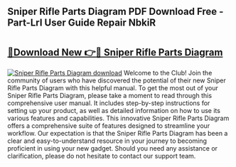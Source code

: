 ## Sniper Rifle Parts Diagram PDF Download Free - Part-LrI User Guide Repair NbkiR

# <h2><a href="http://dfi6h2.blite.top/?on=Sniper+Rifle+Parts+Diagram">🔗Download New 👉🔴 Sniper Rifle Parts Diagram</a></h2>

[![Sniper Rifle Parts Diagram download](https://i.imgur.com/lujVjoI.png)](http://dfi6h2.blite.top/?on=Sniper+Rifle+Parts+Diagram)
Welcome to the Club! Join the community of users who have discovered the potential of their new Sniper Rifle Parts Diagram with this helpful manual. To get the most out of your Sniper Rifle Parts Diagram, please take a moment to read through this comprehensive user manual. It includes step-by-step instructions for setting up your product, as well as detailed information on how to use its various features and capabilities. This innovative Sniper Rifle Parts Diagram offers a comprehensive suite of features designed to streamline your workflow. Our expectation is that the Sniper Rifle Parts Diagram has been a clear and easy-to-understand resource in your journey to becoming proficient in using your new gadget. Should you need any assistance or clarification, please do not hesitate to contact our support team.
